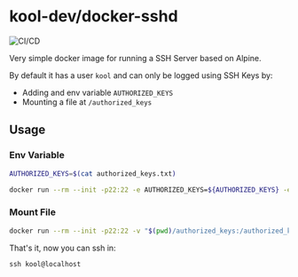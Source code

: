 # kool-dev/docker-sshd

![CI/CD](https://github.com/kool-dev/docker-sshd/workflows/CI/CD/badge.svg)

Very simple docker image for running a SSH Server based on Alpine.

By default it has a user `kool` and can only be logged using SSH Keys by:

* Adding and env variable `AUTHORIZED_KEYS`
* Mounting a file at `/authorized_keys`

## Usage

### Env Variable

```bash
AUTHORIZED_KEYS=$(cat authorized_keys.txt)

docker run --rm --init -p22:22 -e AUTHORIZED_KEYS=${AUTHORIZED_KEYS} -e SSH_USERNAME='kool' kooldev/sshd
```

### Mount File

```bash
docker run --rm --init -p22:22 -v "$(pwd)/authorized_keys:/authorized_keys" kooldev/sshd
```

That's it, now you can ssh in:

```
ssh kool@localhost
```

